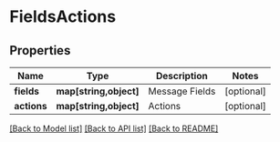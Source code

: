 # FieldsActions

## Properties
Name | Type | Description | Notes
------------ | ------------- | ------------- | -------------
**fields** | **map[string,object]** | Message Fields | [optional] 
**actions** | **map[string,object]** | Actions | [optional] 

[[Back to Model list]](../README.md#documentation-for-models) [[Back to API list]](../README.md#documentation-for-api-endpoints) [[Back to README]](../README.md)


